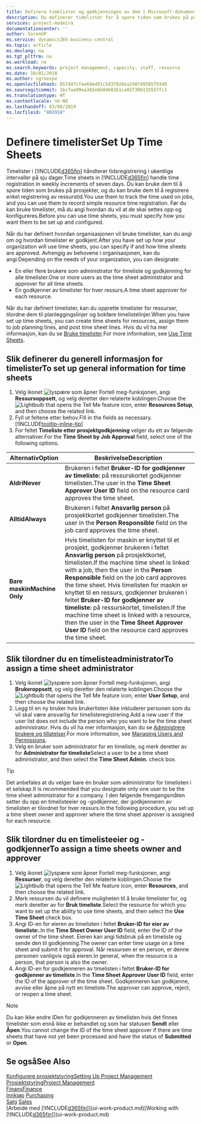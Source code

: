 ```yaml
---
title: Definere timelister og godkjenningen av dem | Microsoft-dokumentasjon
description: Du definerer timelister for å spore tiden som brukes på prosjekter, og bruk av ressurser. Dette er til hjelp ved prosjektstyring, bemanning og kapasitet.
services: project-madeira
documentationcenter: ''
author: SorenGP
ms.service: dynamics365-business-central
ms.topic: article
ms.devlang: na
ms.tgt_pltfrm: na
ms.workload: na
ms.search.keywords: project management, capacity, staff, resource
ms.date: 10/01/2018
ms.author: sgroespe
ms.openlocfilehash: 057497cfee69ed91c5d37828ea290749585f93d8
ms.sourcegitcommit: 1bcfaa99ea302e6b84b8361ca02730b135557fc1
ms.translationtype: HT
ms.contentlocale: nb-NO
ms.lasthandoff: 03/08/2019
ms.locfileid: "802910"
---
```

# <a name="set-up-time-sheets"></a><span data-ttu-id="b968b-103">Definere timelister</span><span class="sxs-lookup"><span data-stu-id="b968b-103">Set Up Time Sheets</span></span>
<span data-ttu-id="b968b-104">Timelister i [!INCLUDE[d365fin](includes/d365fin_md.md)] håndterer tidsregistrering i ukentlige intervaller på sju dager.</span><span class="sxs-lookup"><span data-stu-id="b968b-104">Time sheets in [!INCLUDE[d365fin](includes/d365fin_md.md)] handle time registration in weekly increments of seven days.</span></span> <span data-ttu-id="b968b-105">Du kan bruke dem til å spore tiden som brukes på prosjekter, og du kan bruke dem til å registrere enkel registrering av ressurstid.</span><span class="sxs-lookup"><span data-stu-id="b968b-105">You use them to track the time used on jobs, and you can use them to record simple resource time registration.</span></span> <span data-ttu-id="b968b-106">Før du kan bruke timelister, må du angi hvordan du vil at de skal settes opp og konfigureres.</span><span class="sxs-lookup"><span data-stu-id="b968b-106">Before you can use time sheets, you must specify how you want them to be set up and configured.</span></span>

<span data-ttu-id="b968b-107">Når du har definert hvordan organisasjonen vil bruke timelister, kan du angi om og hvordan timelister er godkjent.</span><span class="sxs-lookup"><span data-stu-id="b968b-107">After you have set up how your organization will use time sheets, you can specify if and how time sheets are approved.</span></span> <span data-ttu-id="b968b-108">Avhengig av behovene i organisasjonen, kan du angi:</span><span class="sxs-lookup"><span data-stu-id="b968b-108">Depending on the needs of your organization, you can designate:</span></span>

* <span data-ttu-id="b968b-109">En eller flere brukere som administrator for timeliste og godkjenning for alle timelister.</span><span class="sxs-lookup"><span data-stu-id="b968b-109">One or more users as the time sheet administrator and approver for all time sheets.</span></span>
* <span data-ttu-id="b968b-110">En godkjenner av timelister for hver ressurs.</span><span class="sxs-lookup"><span data-stu-id="b968b-110">A time sheet approver for each resource.</span></span>

<span data-ttu-id="b968b-111">Når du har definert timelister, kan du opprette timelister for ressurser, tilordne dem til planleggingslinjer og bokføre timelistelinjer.</span><span class="sxs-lookup"><span data-stu-id="b968b-111">When you have set up time sheets, you can create time sheets for resources, assign them to job planning lines, and post time sheet lines.</span></span> <span data-ttu-id="b968b-112">Hvis du vil ha mer informasjon, kan du se [Bruke timelister](projects-how-use-time-sheets.md).</span><span class="sxs-lookup"><span data-stu-id="b968b-112">For more information, see [Use Time Sheets](projects-how-use-time-sheets.md).</span></span>

## <a name="to-set-up-general-information-for-time-sheets"></a><span data-ttu-id="b968b-113">Slik definerer du generell informasjon for timelister</span><span class="sxs-lookup"><span data-stu-id="b968b-113">To set up general information for time sheets</span></span>
1. <span data-ttu-id="b968b-114">Velg ikonet ![lyspære som åpner Fortell meg-funksjonen](media/ui-search/search_small.png "Fortell hva du vil gjøre"), angi **Ressursoppsett**, og velg deretter den relaterte koblingen.</span><span class="sxs-lookup"><span data-stu-id="b968b-114">Choose the ![Lightbulb that opens the Tell Me feature](media/ui-search/search_small.png "Tell me what you want to do") icon, enter **Resources Setup**, and then choose the related link.</span></span>  
2. <span data-ttu-id="b968b-115">Fyll ut feltene etter behov.</span><span class="sxs-lookup"><span data-stu-id="b968b-115">Fill in the fields as necessary.</span></span> [!INCLUDE[tooltip-inline-tip](includes/tooltip-inline-tip_md.md)]
3. <span data-ttu-id="b968b-116">For feltet **Timeliste etter prosjektgodkjenning** velger du ett av følgende alternativer.</span><span class="sxs-lookup"><span data-stu-id="b968b-116">For the **Time Sheet by Job Approval** field, select one of the following options.</span></span>

| <span data-ttu-id="b968b-117">Alternativ</span><span class="sxs-lookup"><span data-stu-id="b968b-117">Option</span></span> | <span data-ttu-id="b968b-118">Beskrivelse</span><span class="sxs-lookup"><span data-stu-id="b968b-118">Description</span></span> |
| --- | --- |
| <span data-ttu-id="b968b-119">**Aldri**</span><span class="sxs-lookup"><span data-stu-id="b968b-119">**Never**</span></span> |<span data-ttu-id="b968b-120">Brukeren i feltet **Bruker-ID for godkjenner av timeliste:** på ressurskortet godkjenner timelisten.</span><span class="sxs-lookup"><span data-stu-id="b968b-120">The user in the **Time Sheet Approver User ID** field on the resource card approves the time sheet.</span></span> |
| <span data-ttu-id="b968b-121">**Alltid**</span><span class="sxs-lookup"><span data-stu-id="b968b-121">**Always**</span></span> |<span data-ttu-id="b968b-122">Brukeren i feltet **Ansvarlig person** på prosjektkortet godkjenner timelisten.</span><span class="sxs-lookup"><span data-stu-id="b968b-122">The user in the **Person Responsible** field on the job card approves the time sheet.</span></span> |
| <span data-ttu-id="b968b-123">**Bare maskin**</span><span class="sxs-lookup"><span data-stu-id="b968b-123">**Machine Only**</span></span> |<span data-ttu-id="b968b-124">Hvis timelisten for maskin er knyttet til et prosjekt, godkjenner brukeren i feltet **Ansvarlig person** på prosjektkortet, timelisten.</span><span class="sxs-lookup"><span data-stu-id="b968b-124">If the machine time sheet is linked with a job, then the user in the **Person Responsible** field on the job card approves the time sheet.</span></span> <span data-ttu-id="b968b-125">Hvis timelisten for maskin er knyttet til en ressurs, godkjenner brukeren i feltet **Bruker-ID for godkjenner av timeliste:** på ressurskortet, timelisten.</span><span class="sxs-lookup"><span data-stu-id="b968b-125">If the machine time sheet is linked with a resource, then the user in the **Time Sheet Approver User ID** field on the resource card approves the time sheet.</span></span> |

## <a name="to-assign-a-time-sheet-administrator"></a><span data-ttu-id="b968b-126">Slik tilordner du en timelisteadministrator</span><span class="sxs-lookup"><span data-stu-id="b968b-126">To assign a time sheet administrator</span></span>
1. <span data-ttu-id="b968b-127">Velg ikonet ![lyspære som åpner Fortell meg-funksjonen](media/ui-search/search_small.png "Fortell hva du vil gjøre"), angi **Brukeroppsett**, og velg deretter den relaterte koblingen.</span><span class="sxs-lookup"><span data-stu-id="b968b-127">Choose the ![Lightbulb that opens the Tell Me feature](media/ui-search/search_small.png "Tell me what you want to do") icon, enter **User Setup**, and then choose the related link.</span></span>  
2. <span data-ttu-id="b968b-128">Legg til en ny bruker hvis brukerlisten ikke inkluderer personen som du vil skal være ansvarlig for timelisteregistrering.</span><span class="sxs-lookup"><span data-stu-id="b968b-128">Add a new user if the user list does not include the person who you want to be the time sheet administrator.</span></span> <span data-ttu-id="b968b-129">Hvis du vil ha mer informasjon, kan du se [Administrere brukere og tillatelser](ui-how-users-permissions.md).</span><span class="sxs-lookup"><span data-stu-id="b968b-129">For more information, see [Managing Users and Permissions](ui-how-users-permissions.md).</span></span>
3. <span data-ttu-id="b968b-130">Velg en bruker som administrator for en timeliste, og merk deretter av for **Administrator for timeliste**</span><span class="sxs-lookup"><span data-stu-id="b968b-130">Select a user to be a time sheet administrator, and then select the **Time Sheet Admin.** check box.</span></span>  

> [!TIP]  
>   <span data-ttu-id="b968b-131">Det anbefales at du velger bare én bruker som administrator for timelisten i et selskap.</span><span class="sxs-lookup"><span data-stu-id="b968b-131">It is recommended that you designate only one user to be the time sheet administrator for a company.</span></span> <span data-ttu-id="b968b-132">I den følgende fremgangsmåten setter du opp en timelisteeier og -godkjenner, der godkjenneren av timelisten er tilordnet for hver ressurs.</span><span class="sxs-lookup"><span data-stu-id="b968b-132">In the following procedure, you set up a time sheet owner and approver where the time sheet approver is assigned for each resource.</span></span>  

## <a name="to-assign-a-time-sheets-owner-and-approver"></a><span data-ttu-id="b968b-133">Slik tilordner du en timelisteeier og -godkjenner</span><span class="sxs-lookup"><span data-stu-id="b968b-133">To assign a time sheets owner and approver</span></span>
1. <span data-ttu-id="b968b-134">Velg ikonet ![lyspære som åpner Fortell meg-funksjonen](media/ui-search/search_small.png "Fortell hva du vil gjøre"), angi **Ressurser**, og velg deretter den relaterte koblingen.</span><span class="sxs-lookup"><span data-stu-id="b968b-134">Choose the ![Lightbulb that opens the Tell Me feature](media/ui-search/search_small.png "Tell me what you want to do") icon, enter **Resources**, and then choose the related link.</span></span>
2. <span data-ttu-id="b968b-135">Merk ressursen du vil definere muligheten til å bruke timelister for, og merk deretter av for **Bruk timeliste**.</span><span class="sxs-lookup"><span data-stu-id="b968b-135">Select the resource for which you want to set up the ability to use time sheets, and then select the **Use Time Sheet** check box.</span></span>  
3. <span data-ttu-id="b968b-136">Angi ID-en for eieren av timelisten i feltet **Bruker-ID for eier av timeliste:**.</span><span class="sxs-lookup"><span data-stu-id="b968b-136">In the **Time Sheet Owner User ID** field, enter the ID of the owner of the time sheet.</span></span> <span data-ttu-id="b968b-137">Eieren kan angi tidsbruk på en timeliste og sende den til godkjenning.</span><span class="sxs-lookup"><span data-stu-id="b968b-137">The owner can enter time usage on a time sheet and submit it for approval.</span></span> <span data-ttu-id="b968b-138">Når ressursen er en person, er denne personen vanligvis også eieren.</span><span class="sxs-lookup"><span data-stu-id="b968b-138">In general, when the resource is a person, that person is also the owner.</span></span>  
4. <span data-ttu-id="b968b-139">Angi ID-en for godkjenneren av timelisten i feltet **Bruker-ID for godkjenner av timeliste**.</span><span class="sxs-lookup"><span data-stu-id="b968b-139">In the **Time Sheet Approver User ID** field, enter the ID of the approver of the time sheet.</span></span> <span data-ttu-id="b968b-140">Godkjenneren kan godkjenne, avvise eller åpne på nytt en timeliste.</span><span class="sxs-lookup"><span data-stu-id="b968b-140">The approver can approve, reject, or reopen a time sheet.</span></span>  

> [!NOTE]  
>   <span data-ttu-id="b968b-141">Du kan ikke endre IDen for godkjenneren av timelisten hvis det finnes timelister som ennå ikke er behandlet og som har statusen **Sendt** eller **Åpen**.</span><span class="sxs-lookup"><span data-stu-id="b968b-141">You cannot change the ID of the time sheet approver if there are time sheets that have not yet been processed and have the status of **Submitted** or **Open**.</span></span>

## <a name="see-also"></a><span data-ttu-id="b968b-142">Se også</span><span class="sxs-lookup"><span data-stu-id="b968b-142">See Also</span></span>
[<span data-ttu-id="b968b-143">Konfigurere prosjektstyring</span><span class="sxs-lookup"><span data-stu-id="b968b-143">Setting Up Project Management</span></span>](projects-setup-projects.md)  
[<span data-ttu-id="b968b-144">Prosjektstyring</span><span class="sxs-lookup"><span data-stu-id="b968b-144">Project Management</span></span>](projects-manage-projects.md)  
[<span data-ttu-id="b968b-145">Finans</span><span class="sxs-lookup"><span data-stu-id="b968b-145">Finance</span></span>](finance.md)  
<span data-ttu-id="b968b-146">[Innkjøp](purchasing-manage-purchasing.md)       </span><span class="sxs-lookup"><span data-stu-id="b968b-146">[Purchasing](purchasing-manage-purchasing.md)       </span></span>  
<span data-ttu-id="b968b-147">[Salg](sales-manage-sales.md)    </span><span class="sxs-lookup"><span data-stu-id="b968b-147">[Sales](sales-manage-sales.md)    </span></span>  
<span data-ttu-id="b968b-148">[Arbeide med [!INCLUDE[d365fin](includes/d365fin_md.md)]](ui-work-product.md)</span><span class="sxs-lookup"><span data-stu-id="b968b-148">[Working with [!INCLUDE[d365fin](includes/d365fin_md.md)]](ui-work-product.md)</span></span>  
